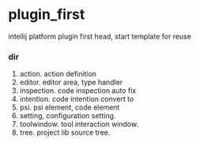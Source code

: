 # plugin_first
intellij platform plugin first head, start template for reuse

### dir

1. action. action definition 
2. editor. editor area, type handler
3. inspection. code inspection auto fix
4. intention. code intention convert to
5. psi. psi element, code element
6. setting, configuration setting. 
7. toolwindow. tool interaction window.
8. tree. project lib source tree.